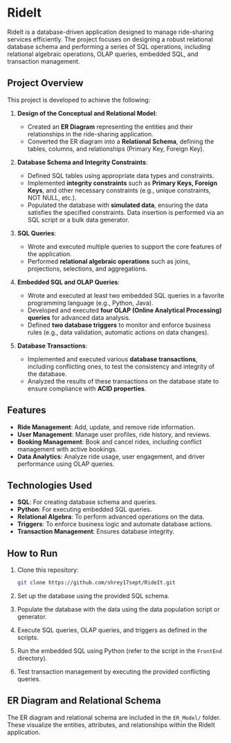 # RideIt

RideIt is a database-driven application designed to manage ride-sharing services efficiently. The project focuses on designing a robust relational database schema and performing a series of SQL operations, including relational algebraic operations, OLAP queries, embedded SQL, and transaction management.

## Project Overview

This project is developed to achieve the following:

1. **Design of the Conceptual and Relational Model**:
   - Created an **ER Diagram** representing the entities and their relationships in the ride-sharing application.
   - Converted the ER diagram into a **Relational Schema**, defining the tables, columns, and relationships (Primary Key, Foreign Key).

2. **Database Schema and Integrity Constraints**:
   - Defined SQL tables using appropriate data types and constraints.
   - Implemented **integrity constraints** such as **Primary Keys, Foreign Keys**, and other necessary constraints (e.g., unique constraints, NOT NULL, etc.).
   - Populated the database with **simulated data**, ensuring the data satisfies the specified constraints. Data insertion is performed via an SQL script or a bulk data generator.

3. **SQL Queries**:
   - Wrote and executed multiple queries to support the core features of the application.
   - Performed **relational algebraic operations** such as joins, projections, selections, and aggregations.

4. **Embedded SQL and OLAP Queries**:
   - Wrote and executed at least two embedded SQL queries in a favorite programming language (e.g., Python, Java).
   - Developed and executed **four OLAP (Online Analytical Processing) queries** for advanced data analysis.
   - Defined **two database triggers** to monitor and enforce business rules (e.g., data validation, automatic actions on data changes).

5. **Database Transactions**:
   - Implemented and executed various **database transactions**, including conflicting ones, to test the consistency and integrity of the database.
   - Analyzed the results of these transactions on the database state to ensure compliance with **ACID properties**.

## Features

- **Ride Management**: Add, update, and remove ride information.
- **User Management**: Manage user profiles, ride history, and reviews.
- **Booking Management**: Book and cancel rides, including conflict management with active bookings.
- **Data Analytics**: Analyze ride usage, user engagement, and driver performance using OLAP queries.

## Technologies Used

- **SQL**: For creating database schema and queries.
- **Python**: For executing embedded SQL queries.
- **Relational Algebra**: To perform advanced operations on the data.
- **Triggers**: To enforce business logic and automate database actions.
- **Transaction Management**: Ensures database integrity.

## How to Run

1. Clone this repository:

    ```bash
    git clone https://github.com/shrey17sept/RideIt.git
    ```

2. Set up the database using the provided SQL schema.
3. Populate the database with the data using the data population script or generator.
4. Execute SQL queries, OLAP queries, and triggers as defined in the scripts.
5. Run the embedded SQL using Python (refer to the script in the `FrontEnd` directory).
6. Test transaction management by executing the provided conflicting queries.

## ER Diagram and Relational Schema

The ER diagram and relational schema are included in the `ER_Model/` folder. These visualize the entities, attributes, and relationships within the RideIt application.
